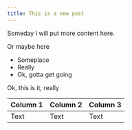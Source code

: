 ```yaml
---
title: This is a new post
---
```


Someday I will put more content here.

Or maybe here

* Someplace
* Really
* Ok, gotta get going

Ok, this is it, really



| Column 1 | Column 2 | Column 3 |
| -------- | -------- | -------- |
| Text     | Text     | Text     |
